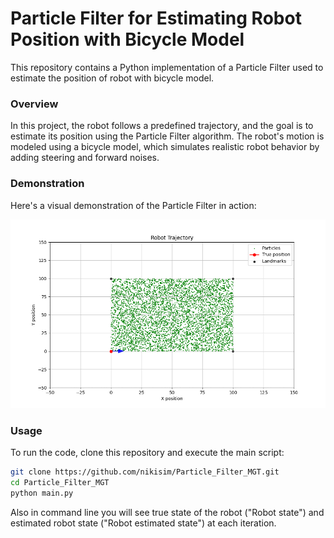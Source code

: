 # Particle Filter for Estimating Robot Position with Bicycle Model

This repository contains a Python implementation of a Particle Filter used to estimate the position of robot with bicycle model.

### Overview

In this project, the robot follows a predefined trajectory, and the goal is to estimate its position using the Particle Filter algorithm. The robot's motion is modeled using a bicycle model, which simulates realistic robot behavior by adding steering and forward noises.

### Demonstration

Here's a visual demonstration of the Particle Filter in action:

![Robot Trajectory Estimation](Images/Particle_Filter.gif)

### Usage

To run the code, clone this repository and execute the main script:

```bash
git clone https://github.com/nikisim/Particle_Filter_MGT.git
cd Particle_Filter_MGT
python main.py
```

Also in command line you will see true state of the robot ("Robot state") and estimated robot state ("Robot estimated state") at each iteration.
